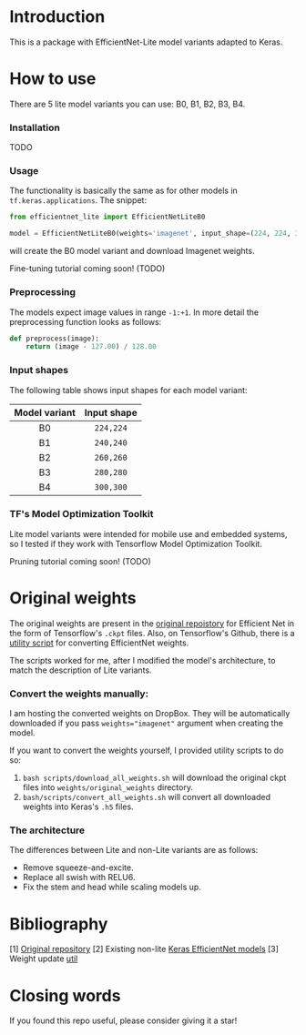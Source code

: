 # Introduction
This is a package with EfficientNet-Lite model variants adapted to Keras.

# How to use
There are 5 lite model variants you can use: B0, B1, B2, B3, B4.

### Installation
TODO

### Usage


The functionality is basically the same as for other models in
`tf.keras.applications`. The snippet:
```python
from efficientnet_lite import EfficientNetLiteB0

model = EfficientNetLiteB0(weights='imagenet', input_shape=(224, 224, 3))
```

will create the B0 model variant and download Imagenet weights.

Fine-tuning tutorial coming soon! (TODO)

### Preprocessing
The models expect image values in range `-1:+1`. In more detail the preprocessing
function looks as follows:
```python
def preprocess(image):
    return (image - 127.00) / 128.00
```

### Input shapes
The following table shows input shapes for each model variant:

| Model variant | Input shape |
|:-------------:|:-----------:|
|       B0      | `224,224`  |
|       B1      | `240,240`  |
|       B2      | `260,260`   |
|       B3      | `280,280`   |
|       B4      | `300,300`   |

### TF's Model Optimization Toolkit
Lite model variants were intended for mobile use and embedded systems, so I tested if
they work with Tensorflow Model Optimization Toolkit.

Pruning tutorial coming soon! (TODO)

# Original weights
The original weights are present in the
[original repoistory](https://github.com/tensorflow/tpu/blob/master/models/official/efficientnet/lite/)
for Efficient Net in the form of Tensorflow's `.ckpt` files. Also, on Tensorflow's
Github, there is a [utility script](https://github.com/tensorflow/tensorflow/blob/master/tensorflow/python/keras/applications/efficientnet_weight_update_util.py)
for converting EfficientNet weights.

The scripts worked for me, after I modified the model's architecture, to match the
description of Lite variants.

### Convert the weights manually:
I am hosting the converted weights on DropBox. They will be automatically downloaded
if you pass `weights="imagenet"` argument when creating the model.

If you want to convert the weights
yourself, I provided utility scripts to do so:

   1. `bash scripts/download_all_weights.sh` will download the original ckpt files into
`weights/original_weights` directory.
   2. `bash/scripts/convert_all_weights.sh` will convert all downloaded weights into
      Keras's `.h5` files.

### The architecture
The differences between Lite and non-Lite variants are as follows:
* Remove squeeze-and-excite.
* Replace all swish with RELU6.
* Fix the stem and head while scaling models up.

# Bibliography
[1] [Original repository](https://github.com/tensorflow/tpu/tree/master/models/official/efficientnet/lite)
[2] Existing non-lite [Keras EfficientNet models](TODO)
[3] Weight update [util](TODO)

# Closing words
If you found this repo useful, please consider giving it a star!
